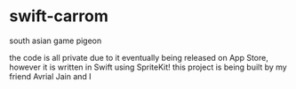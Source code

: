 # swift-carrom
south asian game pigeon

the code is all private due to it eventually being released on App Store, however it is written in Swift using SpriteKit! this project is being built by my friend Avrial Jain and I

